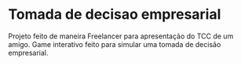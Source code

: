 # Tomada de decisao empresarial

Projeto feito de maneira Freelancer para apresentação do TCC de um amigo. 
Game interativo feito para simular uma tomada de decisão empresarial.
